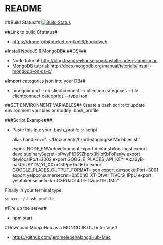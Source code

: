 # README #

##Build Status##
[![Build Status](https://drone.io/bitbucket.org/knb6/bookdweb/status.png)](https://drone.io/bitbucket.org/knb6/bookdweb/latest)

##Link to build CI status#

* https://drone.io/bitbucket.org/knb6/bookdweb

#Install NodeJS & MongoDB#
##OSX##
* Node tutorial: http://blog.teamtreehouse.com/install-node-js-npm-mac
* MongoDB tutorial: http://docs.mongodb.org/manual/tutorials/install-mongodb-on-os-x/

#Import categories json into your DB##
* mongoimport --db clientconnect --collection categories --file clientconnect-categories --type json

##SET ENVIRONMENT VARIABLES##
Create a bash script to update environment variables or modify .bash_profile

###Script Example###

* Paste this into your .bash_profile or script

    alias handiEnv=". ~/Documents/handi-staging/setVariables.sh"

    export NODE_ENV=development
    export devhost=localhost
    export devcloudinarySecret=oPwyFfDS9Zhprx3NibKbFoFanjw
    export devlocalPort=3002
    export GOOGLE_PLACES_API_KEY=AIzaSyB-hJk0rUSYf1V_Yf_XXxdOJPpeTiodFTo
    export GOOGLE_PLACES_OUTPUT_FORMAT=json
    export devsocketPort=3001
    export yelpconsumersecret=0p5OnO_XT-Qfwtl_TIVCrG_lPpU
    export yelptokensecret=-k-uGXRUaO14iTrFTQqpG1HztMc'''

Finally in your terminal type:

`source ~/.bash_profile`

#Fire up the server#
* npm start

#Download MongoHub as a MONGODB GUI interface#
* https://github.com/jeromelebel/MongoHub-Mac
